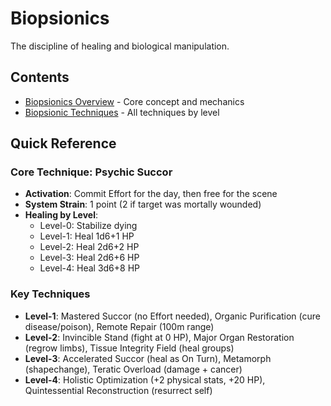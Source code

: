 # Biopsionics

The discipline of healing and biological manipulation.

## Contents

- [Biopsionics Overview](biopsionics-overview.md) - Core concept and mechanics
- [Biopsionic Techniques](biopsionic-techniques.md) - All techniques by level

## Quick Reference

### Core Technique: Psychic Succor
- **Activation**: Commit Effort for the day, then free for the scene
- **System Strain**: 1 point (2 if target was mortally wounded)
- **Healing by Level**:
  - Level-0: Stabilize dying
  - Level-1: Heal 1d6+1 HP
  - Level-2: Heal 2d6+2 HP
  - Level-3: Heal 2d6+6 HP
  - Level-4: Heal 3d6+8 HP

### Key Techniques
- **Level-1**: Mastered Succor (no Effort needed), Organic Purification (cure disease/poison), Remote Repair (100m range)
- **Level-2**: Invincible Stand (fight at 0 HP), Major Organ Restoration (regrow limbs), Tissue Integrity Field (heal groups)
- **Level-3**: Accelerated Succor (heal as On Turn), Metamorph (shapechange), Teratic Overload (damage + cancer)
- **Level-4**: Holistic Optimization (+2 physical stats, +20 HP), Quintessential Reconstruction (resurrect self)